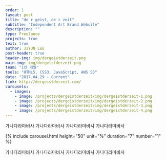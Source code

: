 ```yaml
---
order: 1
layout: post
title: "de r geist, de r zeit"
subtitle: "Independent Art Brand Website"
description: ""
type: Freelance
projects: true
text: true
author: JIYUN LEE
post-header: true
header-img: img/dergeistderzeit.png
main-img: img/dergeistderzeit.png
team: "1인 개발"
tools: "HTML5, CSS3, JavaScript, AWS S3"
date: "2017.04.29 - Current"
link: http://dergeistderzeit.com/
carousels:
  - images: 
    - image: /projects/dergeistderzeit/img/dergeistderzeit-1.png
    - image: /projects/dergeistderzeit/img/dergeistderzeit-2.png
    - image: /projects/dergeistderzeit/img/dergeistderzeit-3.png
    - image: /projects/dergeistderzeit/img/dergeistderzeit-4.png
---
```


가나다라마바사 가나다라마바사 가나다라마바사 가나다라마바사

{% include carousel.html height="50" unit="%" duration="7" number="1" %}

가나다라마바사 가나다라마바사 가나다라마바사 가나다라마바사